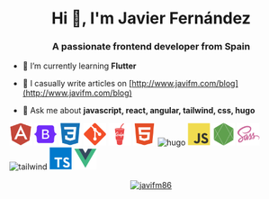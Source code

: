 <h1 align="center">Hi 👋, I'm Javier Fernández</h1>
<h3 align="center">A passionate frontend developer from Spain</h3>

- 🌱 I’m currently learning **Flutter**

- 📝 I casually write articles on [http://www.javifm.com/blog](http://www.javifm.com/blog)

- 💬 Ask me about **javascript, react, angular, tailwind, css, hugo**

<p align="left"><img src="https://raw.githubusercontent.com/devicons/devicon/master/icons/angularjs/angularjs-plain.svg" alt="angularjs" width="40" height="40"/> <img src="https://raw.githubusercontent.com/devicons/devicon/master/icons/bootstrap/bootstrap-plain.svg" alt="bootstrap" width="40" height="40"/> <img src="https://raw.githubusercontent.com/devicons/devicon/master/icons/css3/css3-plain.svg" alt="css3" width="40" height="40"/> <img src="https://raw.githubusercontent.com/devicons/devicon/master/icons/git/git-plain.svg" alt="git" width="40" height="40"/> <img src="https://raw.githubusercontent.com/devicons/devicon/master/icons/gulp/gulp-plain.svg" alt="gulp" width="40" height="40"/> <img src="https://raw.githubusercontent.com/devicons/devicon/master/icons/html5/html5-plain.svg" alt="html5" width="40" height="40"/> <img src="https://api.iconify.design/logos-hugo.svg" alt="hugo" width="40" height="40"/> <img src="https://raw.githubusercontent.com/devicons/devicon/master/icons/javascript/javascript-original.svg" alt="javascript" width="40" height="40"/> <img src="https://raw.githubusercontent.com/devicons/devicon/master/icons/nodejs/nodejs-plain.svg" alt="nodejs" width="40" height="40"/> <img src="https://raw.githubusercontent.com/devicons/devicon/master/icons/sass/sass-original.svg" alt="sass" width="40" height="40"/> <img src="https://www.vectorlogo.zone/logos/tailwindcss/tailwindcss-icon.svg" alt="tailwind" width="40" height="40"/> <img src="https://raw.githubusercontent.com/devicons/devicon/master/icons/typescript/typescript-original.svg" alt="typescript" width="40" height="40"/> <img src="https://raw.githubusercontent.com/devicons/devicon/master/icons/vuejs/vuejs-original.svg" alt="vuejs" width="40" height="40"/></p><p align="center">
<a href="https://twitter.com/javifm86" target="blank"><img align="center" src="https://cdn.jsdelivr.net/npm/simple-icons@3.0.1/icons/twitter.svg" alt="javifm86" height="30" width="30" /></a>
</p>

<!--
**javifm86/javifm86** is a ✨ _special_ ✨ repository because its `README.md` (this file) appears on your GitHub profile.

Here are some ideas to get you started:

- 🔭 I’m currently working on ...
- 🌱 I’m currently learning ...
- 👯 I’m looking to collaborate on ...
- 🤔 I’m looking for help with ...
- 💬 Ask me about ...
- 📫 How to reach me: ...
- 😄 Pronouns: ...
- ⚡ Fun fact: ...
-->
